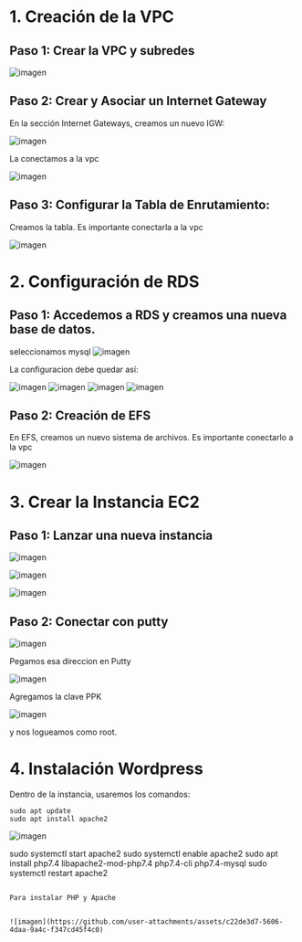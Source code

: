 # 1. Creación de la VPC

## Paso 1: Crear la VPC y subredes

![imagen](https://github.com/user-attachments/assets/3a7d8631-4de0-46d4-8da3-d1baaeafcdc2)

## Paso 2: Crear y Asociar un Internet Gateway

En la sección Internet Gateways, creamos un nuevo IGW:

![imagen](https://github.com/user-attachments/assets/ee0c1e6b-aa0a-42b3-bf12-c02fab265471)

La conectamos a la vpc

![imagen](https://github.com/user-attachments/assets/11b4b9b2-d872-414c-a76f-ca0a8205d6d4)

## Paso 3: Configurar la Tabla de Enrutamiento:

Creamos la tabla. Es importante conectarla a la vpc

![imagen](https://github.com/user-attachments/assets/8a4a38b3-a2b9-4dad-974e-e760e312e50b)


# 2. Configuración de RDS

## Paso 1: Accedemos a RDS y creamos una nueva base de datos.

seleccionamos mysql
![imagen](https://github.com/user-attachments/assets/cb9b34ba-4466-43be-9019-fd9016045f64)

La configuracion debe quedar así:

![imagen](https://github.com/user-attachments/assets/670b22c6-594a-4ecb-92d0-c3ba8d923ef4)
![imagen](https://github.com/user-attachments/assets/e7cca03b-b61b-4a52-8799-2d26491320f8)
![imagen](https://github.com/user-attachments/assets/bbd7f438-587e-43ef-b748-16c2d7db12bf)
![imagen](https://github.com/user-attachments/assets/520bbe56-3a7e-47f1-b615-0b1833aab258)

## Paso 2: Creación de EFS

En EFS, creamos un nuevo sistema de archivos. Es importante conectarlo a la vpc

![imagen](https://github.com/user-attachments/assets/15ff15a5-8651-4968-8800-1e1bfaf2c3fa)

# 3. Crear la Instancia EC2

## Paso 1: Lanzar una nueva instancia

![imagen](https://github.com/user-attachments/assets/6615882c-2765-43ff-b483-72df6c6de051)

![imagen](https://github.com/user-attachments/assets/f633a223-51b1-4f6e-8b5d-18e7c26b851b)

![imagen](https://github.com/user-attachments/assets/b7f08405-f295-44f6-9587-f0aab5c86e9c)

## Paso 2: Conectar con putty

![imagen](https://github.com/user-attachments/assets/f18480e6-a2ab-4d05-8572-5938c7fe4ab8)

Pegamos esa direccion en Putty

 ![imagen](https://github.com/user-attachments/assets/13b4dd1e-ba3e-466d-bdad-9cf4236c6b8c)

Agregamos la clave PPK

 ![imagen](https://github.com/user-attachments/assets/fd8d612a-ce71-41bc-bdcb-7e3ec82ad3ff)

 y nos logueamos como root.


 # 4. Instalación Wordpress

Dentro de la instancia, usaremos los comandos:

```
sudo apt update
sudo apt install apache2
```

![imagen](https://github.com/user-attachments/assets/d7a9d170-f196-4117-9bf2-9228dbe91fba)


sudo systemctl start apache2
sudo systemctl enable apache2
sudo apt install php7.4 libapache2-mod-php7.4 php7.4-cli php7.4-mysql
sudo systemctl restart apache2
```

Para instalar PHP y Apache 


![imagen](https://github.com/user-attachments/assets/c22de3d7-5606-4daa-9a4c-f347cd45f4c0)



